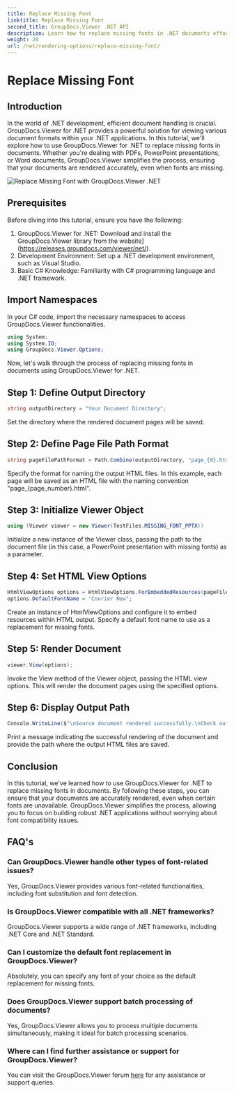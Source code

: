 ```yaml
---
title: Replace Missing Font
linktitle: Replace Missing Font
second_title: GroupDocs.Viewer .NET API
description: Learn how to replace missing fonts in .NET documents effortlessly using GroupDocs.Viewer. Ensure accurate rendering with simple steps.
weight: 20
url: /net/rendering-options/replace-missing-font/
---
```


# Replace Missing Font

## Introduction
In the world of .NET development, efficient document handling is crucial. GroupDocs.Viewer for .NET provides a powerful solution for viewing various document formats within your .NET applications. In this tutorial, we'll explore how to use GroupDocs.Viewer for .NET to replace missing fonts in documents. Whether you're dealing with PDFs, PowerPoint presentations, or Word documents, GroupDocs.Viewer simplifies the process, ensuring that your documents are rendered accurately, even when fonts are missing.

![Replace Missing Font with GroupDocs.Viewer .NET](/viewer/rendering-options/replace-missing-font.png)

## Prerequisites
Before diving into this tutorial, ensure you have the following:
1. GroupDocs.Viewer for .NET: Download and install the GroupDocs.Viewer library from the website](https://releases.groupdocs.com/viewer/net/).
2. Development Environment: Set up a .NET development environment, such as Visual Studio.
3. Basic C# Knowledge: Familiarity with C# programming language and .NET framework.

## Import Namespaces
In your C# code, import the necessary namespaces to access GroupDocs.Viewer functionalities.

```csharp
using System;
using System.IO;
using GroupDocs.Viewer.Options;
```

Now, let's walk through the process of replacing missing fonts in documents using GroupDocs.Viewer for .NET.
## Step 1: Define Output Directory
```csharp
string outputDirectory = "Your Document Directory";
```
Set the directory where the rendered document pages will be saved.
## Step 2: Define Page File Path Format
```csharp
string pageFilePathFormat = Path.Combine(outputDirectory, "page_{0}.html");
```
Specify the format for naming the output HTML files. In this example, each page will be saved as an HTML file with the naming convention "page_{page_number}.html".
## Step 3: Initialize Viewer Object
```csharp
using (Viewer viewer = new Viewer(TestFiles.MISSING_FONT_PPTX))
```
Initialize a new instance of the Viewer class, passing the path to the document file (in this case, a PowerPoint presentation with missing fonts) as a parameter.
## Step 4: Set HTML View Options
```csharp
HtmlViewOptions options = HtmlViewOptions.ForEmbeddedResources(pageFilePathFormat);
options.DefaultFontName = "Courier New";
```
Create an instance of HtmlViewOptions and configure it to embed resources within HTML output. Specify a default font name to use as a replacement for missing fonts.
## Step 5: Render Document
```csharp
viewer.View(options);
```
Invoke the View method of the Viewer object, passing the HTML view options. This will render the document pages using the specified options.
## Step 6: Display Output Path
```csharp
Console.WriteLine($"\nSource document rendered successfully.\nCheck output in {outputDirectory}.");
```
Print a message indicating the successful rendering of the document and provide the path where the output HTML files are saved.

## Conclusion
In this tutorial, we've learned how to use GroupDocs.Viewer for .NET to replace missing fonts in documents. By following these steps, you can ensure that your documents are accurately rendered, even when certain fonts are unavailable. GroupDocs.Viewer simplifies the process, allowing you to focus on building robust .NET applications without worrying about font compatibility issues.
## FAQ's
### Can GroupDocs.Viewer handle other types of font-related issues?
Yes, GroupDocs.Viewer provides various font-related functionalities, including font substitution and font detection.
### Is GroupDocs.Viewer compatible with all .NET frameworks?
GroupDocs.Viewer supports a wide range of .NET frameworks, including .NET Core and .NET Standard.
### Can I customize the default font replacement in GroupDocs.Viewer?
Absolutely, you can specify any font of your choice as the default replacement for missing fonts.
### Does GroupDocs.Viewer support batch processing of documents?
Yes, GroupDocs.Viewer allows you to process multiple documents simultaneously, making it ideal for batch processing scenarios.
### Where can I find further assistance or support for GroupDocs.Viewer?
You can visit the GroupDocs.Viewer forum [here](https://forum.groupdocs.com/c/viewer/9) for any assistance or support queries.
